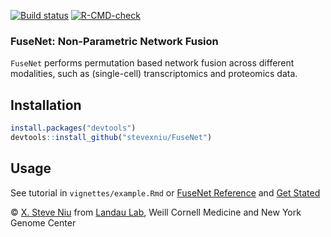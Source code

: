 [![Build status](https://ci.appveyor.com/api/projects/status/698sc11vd208nhjy?svg=true)](https://ci.appveyor.com/project/stevexniu/fusenet) [![R-CMD-check](https://github.com/stevexniu/FuseNet/actions/workflows/R-CMD-check.yaml/badge.svg)](https://github.com/stevexniu/FuseNet/actions/workflows/R-CMD-check.yaml)

### FuseNet: Non-Parametric Network Fusion
```FuseNet``` performs permutation based network fusion across different modalities, such as (single-cell) transcriptomics and proteomics data.

Installation
-----

``` r
install.packages("devtools")
devtools::install_github("stevexniu/FuseNet")
```

Usage
-----
See tutorial in ```vignettes/example.Rmd```
or [FuseNet Reference](https://stevexniu.github.io/FuseNet/) and [Get Stated](https://stevexniu.github.io/FuseNet/articles/example.html) 

© [X. Steve Niu](https://github.com/stevexniu) from [Landau Lab](https://www.landaulab.org), Weill Cornell Medicine and New York Genome Center
